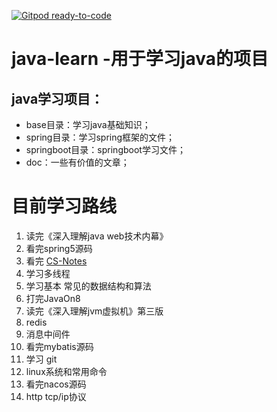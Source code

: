 [![Gitpod ready-to-code](https://img.shields.io/badge/Gitpod-ready--to--code-blue?logo=gitpod)](https://gitpod.io/#https://github.com/honins/java-learn)

# java-learn -用于学习java的项目
 ## java学习项目：
 - base目录：学习java基础知识；
 - spring目录：学习spring框架的文件；
 - springboot目录：springboot学习文件；
 - doc：一些有价值的文章；

# 目前学习路线
1. 读完《深入理解java web技术内幕》
2. 看完spring5源码
3. 看完 [CS-Notes](https://github.com/CyC2018/CS-Notes)
4. 学习多线程
5. 学习基本 常见的数据结构和算法
6. 打完JavaOn8
7. 读完《深入理解jvm虚拟机》第三版
8. redis
9. 消息中间件
10. 看完mybatis源码
11. 学习 git
12. linux系统和常用命令
13. 看完nacos源码
14. http tcp/ip协议
